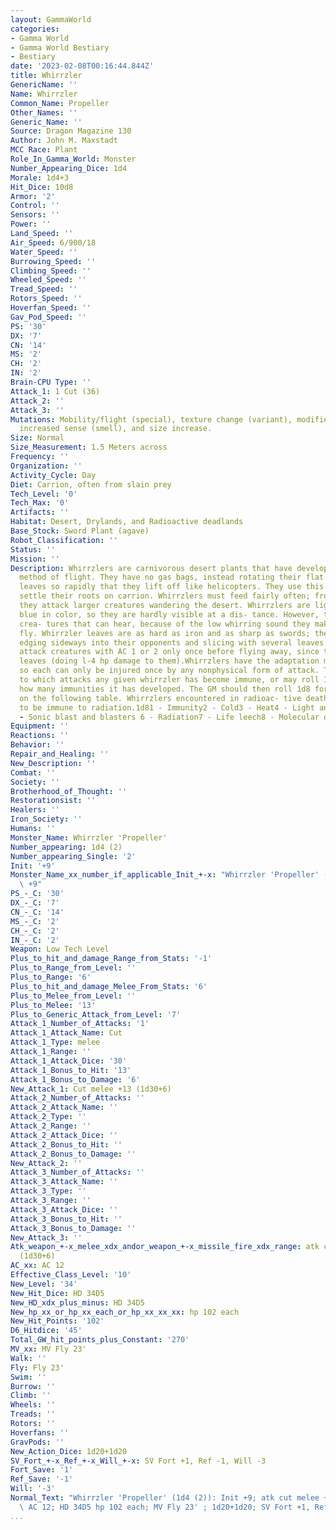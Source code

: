 ```yaml
---
layout: GammaWorld
categories:
- Gamma World
- Gamma World Bestiary
- Bestiary
date: '2023-02-08T00:16:44.844Z'
title: Whirrzler
GenericName: ''
Name: Whirrzler
Common_Name: Propeller
Other_Names: ''
Generic_Name: ''
Source: Dragon Magazine 130
Author: John M. Maxstadt
MCC Race: Plant
Role_In_Gamma_World: Monster
Number_Appearing_Dice: 1d4
Morale: 1d4+3
Hit_Dice: 10d8
Armor: '2'
Control: ''
Sensors: ''
Power: ''
Land_Speed: ''
Air_Speed: 6/900/18
Water_Speed: ''
Burrowing_Speed: ''
Climbing_Speed: ''
Wheeled_Speed: ''
Tread_Speed: ''
Rotors_Speed: ''
Hoverfan_Speed: ''
Gav_Pod_Speed: ''
PS: '30'
DX: '7'
CN: '14'
MS: '2'
CH: '2'
IN: '2'
Brain-CPU Type: ''
Attack_1: 1 Cut (36)
Attack_2: ''
Attack_3: ''
Mutations: Mobility/flight (special), texture change (variant), modified leaves, adaptation,
  increased sense (smell), and size increase.
Size: Normal
Size_Measurement: 1.5 Meters across
Frequency: ''
Organization: ''
Activity_Cycle: Day
Diet: Carrion, often from slain prey
Tech_Level: '0'
Tech_Max: '0'
Artifacts: ''
Habitat: Desert, Drylands, and Radioactive deadlands
Base_Stock: Sword Plant (agave)
Robot_Classification: ''
Status: ''
Mission: ''
Description: Whirrzlers are carnivorous desert plants that have developed a unique
  method of flight. They have no gas bags, instead rotating their flat rosettes of
  leaves so rapidly that they lift off like helicopters. They use this ability to
  settle their roots on carrion. Whirrzlers must feed fairly often; from time to time,
  they attack larger creatures wandering the desert. Whirrzlers are light metallic
  blue in color, so they are hardly visible at a dis- tance. However, they never surprise
  crea- tures that can hear, because of the low whirring sound they make when they
  fly. Whirrzler leaves are as hard as iron and as sharp as swords; they attack by
  edging sideways into their opponents and slicing with several leaves at once. Whirrzlers
  attack creatures with AC 1 or 2 only once before flying away, since this hurts their
  leaves (doing l-4 hp damage to them).Whirrzlers have the adaptation muta- tion,
  so each can only be injured once by any nonphysical form of attack. The GM may decide
  to which attacks any given whirrzler has become immune, or may roll 1d6  2 to see
  how many immunities it has developed. The GM should then roll 1d8 for each immunity
  on the following table. Whirrzlers encountered in radioac- tive deathlands are assumed
  to be immune to radiation.1d81 - Immunity2 - Cold3 - Heat4 - Light and lasers Electricity5
  - Sonic blast and blasters 6 - Radiation7 - Life leech8 - Molecular disruption
Equipment: ''
Reactions: ''
Behavior: ''
Repair_and_Healing: ''
New_Description: ''
Combat: ''
Society: ''
Brotherhood_of_Thought: ''
Restorationsist: ''
Healers: ''
Iron_Society: ''
Humans: ''
Monster_Name: Whirrzler 'Propeller'
Number_appearing: 1d4 (2)
Number_appearing_Single: '2'
Init: '+9'
Monster_Name_xx_number_if_applicable_Init_+-x: "Whirrzler 'Propeller' (1d4 (2)): Init\
  \ +9"
PS_-_C: '30'
DX_-_C: '7'
CN_-_C: '14'
MS_-_C: '2'
CH_-_C: '2'
IN_-_C: '2'
Weapon: Low Tech Level
Plus_to_hit_and_damage_Range_from_Stats: '-1'
Plus_to_Range_from_Level: ''
Plus_to_Range: '6'
Plus_to_hit_and_damage_Melee_From_Stats: '6'
Plus_to_Melee_from_Level: ''
Plus_to_Melee: '13'
Plus_to_Generic_Attack_from_Level: '7'
Attack_1_Number_of_Attacks: '1'
Attack_1_Attack_Name: Cut
Attack_1_Type: melee
Attack_1_Range: ''
Attack_1_Attack_Dice: '30'
Attack_1_Bonus_to_Hit: '13'
Attack_1_Bonus_to_Damage: '6'
New_Attack_1: Cut melee +13 (1d30+6)
Attack_2_Number_of_Attacks: ''
Attack_2_Attack_Name: ''
Attack_2_Type: ''
Attack_2_Range: ''
Attack_2_Attack_Dice: ''
Attack_2_Bonus_to_Hit: ''
Attack_2_Bonus_to_Damage: ''
New_Attack_2: ''
Attack_3_Number_of_Attacks: ''
Attack_3_Attack_Name: ''
Attack_3_Type: ''
Attack_3_Range: ''
Attack_3_Attack_Dice: ''
Attack_3_Bonus_to_Hit: ''
Attack_3_Bonus_to_Damage: ''
New_Attack_3: ''
Atk_weapon_+-x_melee_xdx_andor_weapon_+-x_missile_fire_xdx_range: atk cut melee +13
  (1d30+6)
AC_xx: AC 12
Effective_Class_Level: '10'
New_Level: '34'
New_Hit_Dice: HD 34D5
New_HD_xdx_plus_minus: HD 34D5
New_hp_xx_or_hp_xx_each_or_hp_xx_xx_xx: hp 102 each
New_Hit_Points: '102'
D6_Hitdice: '45'
Total_GW_hit_points_plus_Constant: '270'
MV_xx: MV Fly 23'
Walk: ''
Fly: Fly 23'
Swim: ''
Burrow: ''
Climb: ''
Wheels: ''
Treads: ''
Rotors: ''
Hoverfans: ''
GravPods: ''
New_Action_Dice: 1d20+1d20
SV_Fort_+-x_Ref_+-x_Will_+-x: SV Fort +1, Ref -1, Will -3
Fort_Save: '1'
Ref_Save: '-1'
Will: '-3'
Normal_Text: "Whirrzler 'Propeller' (1d4 (2)): Init +9; atk cut melee +13 (1d30+6);\
  \ AC 12; HD 34D5 hp 102 each; MV Fly 23' ; 1d20+1d20; SV Fort +1, Ref -1, Will -3"
...
```

